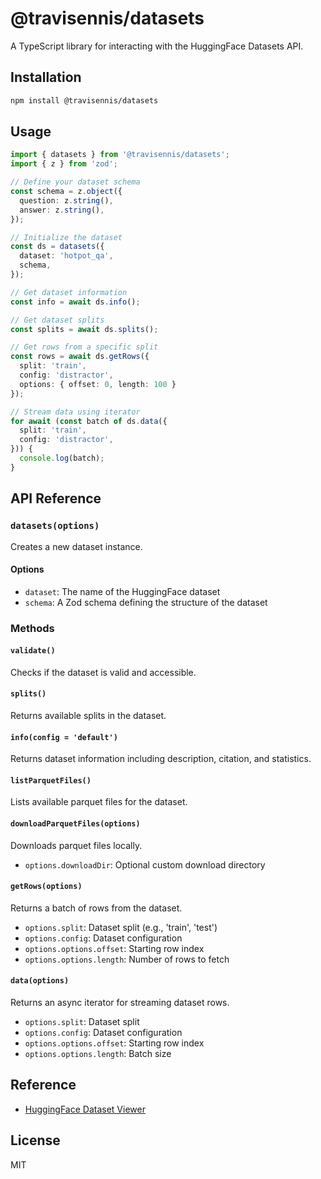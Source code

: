 # @travisennis/datasets

A TypeScript library for interacting with the HuggingFace Datasets API.

## Installation

```bash
npm install @travisennis/datasets
```

## Usage

```typescript
import { datasets } from '@travisennis/datasets';
import { z } from 'zod';

// Define your dataset schema
const schema = z.object({
  question: z.string(),
  answer: z.string(),
});

// Initialize the dataset
const ds = datasets({
  dataset: 'hotpot_qa',
  schema,
});

// Get dataset information
const info = await ds.info();

// Get dataset splits
const splits = await ds.splits();

// Get rows from a specific split
const rows = await ds.getRows({
  split: 'train',
  config: 'distractor',
  options: { offset: 0, length: 100 }
});

// Stream data using iterator
for await (const batch of ds.data({
  split: 'train',
  config: 'distractor',
})) {
  console.log(batch);
}
```

## API Reference

### `datasets(options)`

Creates a new dataset instance.

#### Options
- `dataset`: The name of the HuggingFace dataset
- `schema`: A Zod schema defining the structure of the dataset

### Methods

#### `validate()`
Checks if the dataset is valid and accessible.

#### `splits()`
Returns available splits in the dataset.

#### `info(config = 'default')`
Returns dataset information including description, citation, and statistics.

#### `listParquetFiles()`
Lists available parquet files for the dataset.

#### `downloadParquetFiles(options)`
Downloads parquet files locally.
- `options.downloadDir`: Optional custom download directory

#### `getRows(options)`
Returns a batch of rows from the dataset.
- `options.split`: Dataset split (e.g., 'train', 'test')
- `options.config`: Dataset configuration
- `options.options.offset`: Starting row index
- `options.options.length`: Number of rows to fetch

#### `data(options)`
Returns an async iterator for streaming dataset rows.
- `options.split`: Dataset split
- `options.config`: Dataset configuration
- `options.options.offset`: Starting row index
- `options.options.length`: Batch size

## Reference
* [HuggingFace Dataset Viewer](https://huggingface.co/docs/dataset-viewer/en/index)

## License

MIT
